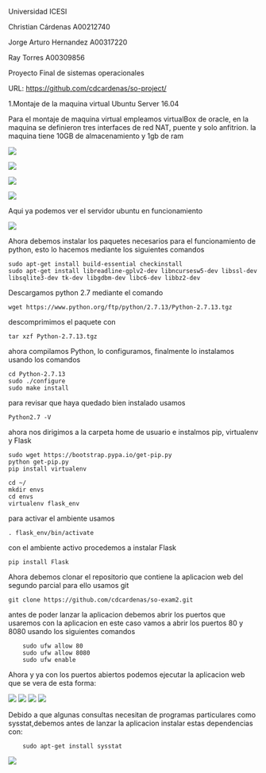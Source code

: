 Universidad ICESI

Christian Cárdenas A00212740

Jorge Arturo Hernandez A00317220

Ray Torres A00309856

Proyecto Final de sistemas operacionales

URL: https://github.com/cdcardenas/so-project/

1.Montaje de la maquina virtual Ubuntu Server 16.04 

Para el montaje de maquina virtual empleamos virtualBox de oracle, en la maquina se definieron tres interfaces de red NAT, 
puente y solo anfitrion. la maquina tiene 10GB de almacenamiento y 1gb de ram

![][1]

![][2]

![][3]

![][4]

Aqui ya podemos ver el servidor ubuntu en funcionamiento


![][5]

Ahora debemos instalar los paquetes necesarios para el funcionamiento de python, esto lo hacemos mediante los siguientes comandos

    sudo apt-get install build-essential checkinstall
    sudo apt-get install libreadline-gplv2-dev libncursesw5-dev libssl-dev libsqlite3-dev tk-dev libgdbm-dev libc6-dev libbz2-dev

Descargamos python 2.7 mediante el comando

    wget https://www.python.org/ftp/python/2.7.13/Python-2.7.13.tgz

descomprimimos el paquete con

    tar xzf Python-2.7.13.tgz
    
ahora compilamos Python, lo configuramos, finalmente lo instalamos usando los comandos

    cd Python-2.7.13
    sudo ./configure
    sudo make install

para revisar que haya quedado bien instalado usamos

    Python2.7 -V
    
ahora nos dirigimos a la carpeta home de usuario e instalmos  pip, virtualenv y Flask

    sudo wget https://bootstrap.pypa.io/get-pip.py
    python get-pip.py
    pip install virtualenv
    
    cd ~/
    mkdir envs
    cd envs
    virtualenv flask_env
    
para activar el ambiente usamos

    . flask_env/bin/activate
  
con el ambiente activo procedemos a instalar Flask

    pip install Flask
    
Ahora debemos clonar el repositorio que contiene la aplicacion web del segundo parcial para ello usamos git

    git clone https://github.com/cdcardenas/so-exam2.git
    
antes de poder lanzar la aplicacion debemos abrir los puertos que usaremos con la aplicacion en este caso vamos a abrir los puertos 80 y 8080 usando los siguientes comandos

        sudo ufw allow 80
        sudo ufw allow 8080
        sudo ufw enable
        
Ahora y ya con los puertos abiertos podemos ejecutar la aplicacion web
que se vera de esta forma:

![][6]
![][7]
![][8]
![][9]

Debido  a que algunas consultas necesitan de programas particulares como sysstat,debemos antes de lanzar la aplicacion instalar estas dependencias con:

        sudo apt-get install sysstat

![][10]


        





  



[1]: images/1.PNG
[2]: images/2.PNG
[3]: images/3.PNG
[4]: images/4.PNG
[5]: images/5.PNG
[6]: images/6.PNG
[7]: images/7.PNG
[8]: images/8.PNG
[9]: images/9.PNG
[10]: images/10.PNG


